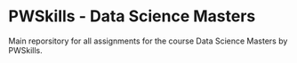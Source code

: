 # PWSkills - Data Science Masters

Main reporsitory for all assignments for the course Data Science Masters by PWSkills.

